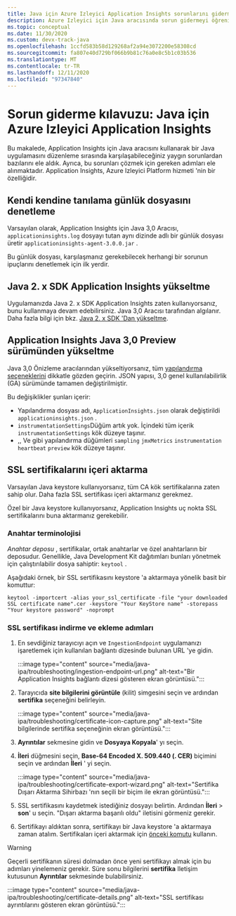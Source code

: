 ```yaml
---
title: Java için Azure Izleyici Application Insights sorunlarını giderme
description: Azure Izleyici için Java aracısında sorun gidermeyi öğrenin Application Insights
ms.topic: conceptual
ms.date: 11/30/2020
ms.custom: devx-track-java
ms.openlocfilehash: 1ccfd583b58d129268af2a94e3072200e58308cd
ms.sourcegitcommit: fa807e40d729bf066b9b81c76a0e8c5b1c03b536
ms.translationtype: MT
ms.contentlocale: tr-TR
ms.lasthandoff: 12/11/2020
ms.locfileid: "97347840"
---
```

# <a name="troubleshooting-guide-azure-monitor-application-insights-for-java"></a>Sorun giderme kılavuzu: Java için Azure Izleyici Application Insights

Bu makalede, Application Insights için Java aracısını kullanarak bir Java uygulamasını düzenleme sırasında karşılaşabileceğiniz yaygın sorunlardan bazılarını ele aldık. Ayrıca, bu sorunları çözmek için gereken adımları ele alınmaktadır. Application Insights, Azure Izleyici Platform hizmeti 'nin bir özelliğidir.

## <a name="check-the-self-diagnostic-log-file"></a>Kendi kendine tanılama günlük dosyasını denetleme

Varsayılan olarak, Application Insights için Java 3,0 Aracısı, `applicationinsights.log` dosyayı tutan aynı dizinde adlı bir günlük dosyası üretir `applicationinsights-agent-3.0.0.jar` .

Bu günlük dosyası, karşılaşmanız gerekebilecek herhangi bir sorunun ipuçlarını denetlemek için ilk yerdir.

## <a name="upgrade-from-the-application-insights-java-2x-sdk"></a>Java 2. x SDK Application Insights yükseltme

Uygulamanızda Java 2. x SDK Application Insights zaten kullanıyorsanız, bunu kullanmaya devam edebilirsiniz. Java 3,0 Aracısı tarafından algılanır. Daha fazla bilgi için bkz. [Java 2. x SDK 'Dan yükseltme](./java-standalone-upgrade-from-2x.md).

## <a name="upgrade-from-application-insights-java-30-preview"></a>Application Insights Java 3,0 Preview sürümünden yükseltme

Java 3,0 Önizleme aracılarından yükseltiyorsanız, tüm [yapılandırma seçeneklerini](./java-standalone-config.md) dikkatle gözden geçirin. JSON yapısı, 3,0 genel kullanılabilirlik (GA) sürümünde tamamen değiştirilmiştir.

Bu değişiklikler şunları içerir:

-  Yapılandırma dosyası adı, `ApplicationInsights.json` olarak değiştirildi `applicationinsights.json` .
-  `instrumentationSettings`Düğüm artık yok. İçindeki tüm içerik `instrumentationSettings` kök düzeye taşınır. 
-  ,, Ve gibi yapılandırma düğümleri `sampling` `jmxMetrics` `instrumentation` `heartbeat` `preview` kök düzeye taşınır.

## <a name="import-ssl-certificates"></a>SSL sertifikalarını içeri aktarma

Varsayılan Java keystore kullanıyorsanız, tüm CA kök sertifikalarına zaten sahip olur. Daha fazla SSL sertifikası içeri aktarmanız gerekmez.

Özel bir Java keystore kullanıyorsanız, Application Insights uç nokta SSL sertifikalarını buna aktarmanız gerekebilir.

### <a name="key-terminology"></a>Anahtar terminolojisi
*Anahtar deposu* , sertifikalar, ortak anahtarlar ve özel anahtarların bir deposudur. Genellikle, Java Development Kit dağıtımları bunları yönetmek için çalıştırılabilir dosya sahiptir: `keytool` .

Aşağıdaki örnek, bir SSL sertifikasını keystore 'a aktarmaya yönelik basit bir komuttur:

`keytool -importcert -alias your_ssl_certificate -file "your downloaded SSL certificate name".cer -keystore "Your KeyStore name" -storepass "Your keystore password" -noprompt`

### <a name="steps-to-download-and-add-an-ssl-certificate"></a>SSL sertifikası indirme ve ekleme adımları

1.  En sevdiğiniz tarayıcıyı açın ve `IngestionEndpoint` uygulamanızı işaretlemek için kullanılan bağlantı dizesinde bulunan URL 'ye gidin.

    :::image type="content" source="media/java-ipa/troubleshooting/ingestion-endpoint-url.png" alt-text="Bir Application Insights bağlantı dizesi gösteren ekran görüntüsü.":::

2.  Tarayıcıda **site bilgilerini görüntüle** (kilit) simgesini seçin ve ardından **sertifika** seçeneğini belirleyin.

    :::image type="content" source="media/java-ipa/troubleshooting/certificate-icon-capture.png" alt-text="Site bilgilerinde sertifika seçeneğinin ekran görüntüsü.":::

3.  **Ayrıntılar** sekmesine gidin ve **Dosyaya Kopyala**' yı seçin.
4.  **İleri** düğmesini seçin, **Base-64 Encoded X. 509.440 (. CER)** biçimini seçin ve ardından **İleri** ' yi seçin.

    :::image type="content" source="media/java-ipa/troubleshooting/certificate-export-wizard.png" alt-text="Sertifika Dışarı Aktarma Sihirbazı 'nın seçili bir biçim ile ekran görüntüsü.":::

5.  SSL sertifikasını kaydetmek istediğiniz dosyayı belirtin. Ardından **İleri**  >  **son**' u seçin. "Dışarı aktarma başarılı oldu" iletisini görmeniz gerekir.
6.  Sertifikayı aldıktan sonra, sertifikayı bir Java keystore 'a aktarmaya zaman atalım. Sertifikaları içeri aktarmak için [önceki komutu](#key-terminology) kullanın.

> [!WARNING]
> Geçerli sertifikanın süresi dolmadan önce yeni sertifikayı almak için bu adımları yinelemeniz gerekir. Süre sonu bilgilerini **sertifika** Iletişim kutusunun **Ayrıntılar** sekmesinde bulabilirsiniz.
>
> :::image type="content" source="media/java-ipa/troubleshooting/certificate-details.png" alt-text="SSL sertifikası ayrıntılarını gösteren ekran görüntüsü.":::
